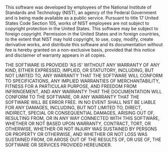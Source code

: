 This software was developed by employees of the National Institute of Standards and Technology (NIST), an agency of the 
Federal Government and is being made available as a public service. Pursuant to title 17 United States Code Section 105,
works of NIST employees are not subject to copyright protection in the United States.  This software may be subject to
foreign copyright.  Permission in the United States and in foreign countries, to the extent that NIST may hold 
copyright, to use, copy, modify, create derivative works, and distribute this software and its documentation without fee
is hereby granted on a non-exclusive basis, provided that this notice and disclaimer of warranty appears in all copies. 

THE SOFTWARE IS PROVIDED 'AS IS' WITHOUT ANY WARRANTY OF ANY KIND, EITHER EXPRESSED, IMPLIED, OR STATUTORY, INCLUDING, 
BUT NOT LIMITED TO, ANY WARRANTY THAT THE SOFTWARE WILL CONFORM TO SPECIFICATIONS, ANY IMPLIED WARRANTIES OF 
MERCHANTABILITY, FITNESS FOR A PARTICULAR PURPOSE, AND FREEDOM FROM INFRINGEMENT, AND ANY WARRANTY THAT THE 
DOCUMENTATION WILL CONFORM TO THE SOFTWARE, OR ANY WARRANTY THAT THE SOFTWARE WILL BE ERROR FREE.  IN NO EVENT SHALL 
NIST BE LIABLE FOR ANY DAMAGES, INCLUDING, BUT NOT LIMITED TO, DIRECT, INDIRECT, SPECIAL OR CONSEQUENTIAL DAMAGES, 
ARISING OUT OF, RESULTING FROM, OR IN ANY WAY CONNECTED WITH THIS SOFTWARE, WHETHER OR NOT BASED UPON WARRANTY, 
CONTRACT, TORT, OR OTHERWISE, WHETHER OR NOT INJURY WAS SUSTAINED BY PERSONS OR PROPERTY OR OTHERWISE, AND WHETHER OR 
NOT LOSS WAS SUSTAINED FROM, OR AROSE OUT OF THE RESULTS OF, OR USE OF, THE SOFTWARE OR SERVICES PROVIDED HEREUNDER.